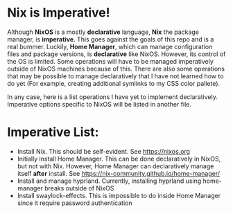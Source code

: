# Nix is Imperative!

Although __NixOS__ is a mostly __declarative__ language, __Nix__ the package manager, is __imperative__. This goes against the goals of this repo and is a real bummer. Luckily, __Home Manager__, which can manage configuration files and package versions, is __declarative__ like NixOS. However, its control of the OS is limited. Some operations will have to be managed imperatively outside of NixOS machines because of this. There are also some operations that may be possible to manage declaratively that I have not learned how to do yet (For example, creating additional symlinks to my CSS color pallete).

In any case, here is a list operations I have yet to implement declaratively. Imperative options specific to NixOS will be listed in another file.

# Imperative List:
 - Install Nix. This should be self-evident. See https://nixos.org
 - Initially install Home Manager. This can be done declaratively in NixOS, but not with Nix. However, Home Manager can declaratively manage itself __after__ install. See https://nix-community.github.io/home-manager/
 - Install and manage hyprland. Currently, installing hyprland using home-manager breaks outside of NixOS
 - Install swaylock-effects. This is impossible to do inside Home Manager since it require password authentication
